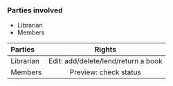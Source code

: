 


### Parties involved 
- Librarian
- Members

| Parties         | Rights       | 
| :---         |     :---:      |  
Librarian | Edit: add/delete/lend/return a book |  
Members | Preview: check status |
